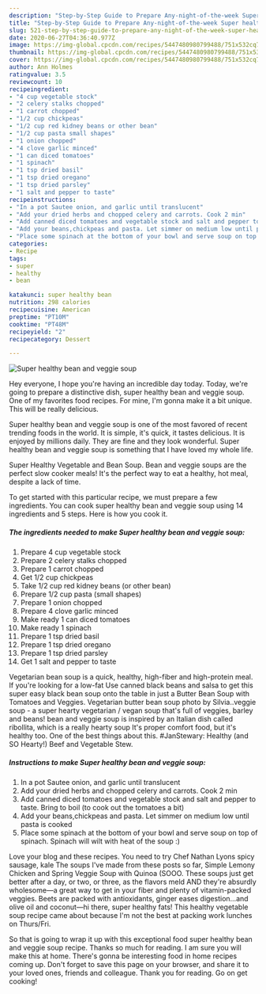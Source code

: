 ```yaml
---
description: "Step-by-Step Guide to Prepare Any-night-of-the-week Super healthy bean and veggie soup"
title: "Step-by-Step Guide to Prepare Any-night-of-the-week Super healthy bean and veggie soup"
slug: 521-step-by-step-guide-to-prepare-any-night-of-the-week-super-healthy-bean-and-veggie-soup
date: 2020-06-27T04:36:40.977Z
image: https://img-global.cpcdn.com/recipes/5447480980799488/751x532cq70/super-healthy-bean-and-veggie-soup-recipe-main-photo.jpg
thumbnail: https://img-global.cpcdn.com/recipes/5447480980799488/751x532cq70/super-healthy-bean-and-veggie-soup-recipe-main-photo.jpg
cover: https://img-global.cpcdn.com/recipes/5447480980799488/751x532cq70/super-healthy-bean-and-veggie-soup-recipe-main-photo.jpg
author: Ann Holmes
ratingvalue: 3.5
reviewcount: 10
recipeingredient:
- "4 cup vegetable stock"
- "2 celery stalks chopped"
- "1 carrot chopped"
- "1/2 cup chickpeas"
- "1/2 cup red kidney beans or other bean"
- "1/2 cup pasta small shapes"
- "1 onion chopped"
- "4 clove garlic minced"
- "1 can diced tomatoes"
- "1 spinach"
- "1 tsp dried basil"
- "1 tsp dried oregano"
- "1 tsp dried parsley"
- "1 salt and pepper to taste"
recipeinstructions:
- "In a pot Sautee onion, and garlic until translucent"
- "Add your dried herbs and chopped celery and carrots. Cook 2 min"
- "Add canned diced tomatoes and vegetable stock and salt and pepper to taste. Bring to boil (to cook out the tomatoes a bit)"
- "Add your beans,chickpeas and pasta. Let simmer on medium low until pasta is cooked"
- "Place some spinach at the bottom of your bowl and serve soup on top of spinach. Spinach will wilt with heat of the soup :)"
categories:
- Recipe
tags:
- super
- healthy
- bean

katakunci: super healthy bean 
nutrition: 298 calories
recipecuisine: American
preptime: "PT10M"
cooktime: "PT48M"
recipeyield: "2"
recipecategory: Dessert

---
```



![Super healthy bean and veggie soup](https://img-global.cpcdn.com/recipes/5447480980799488/751x532cq70/super-healthy-bean-and-veggie-soup-recipe-main-photo.jpg)

Hey everyone, I hope you're having an incredible day today. Today, we're going to prepare a distinctive dish, super healthy bean and veggie soup. One of my favorites food recipes. For mine, I'm gonna make it a bit unique. This will be really delicious.

Super healthy bean and veggie soup is one of the most favored of recent trending foods in the world. It is simple, it's quick, it tastes delicious. It is enjoyed by millions daily. They are fine and they look wonderful. Super healthy bean and veggie soup is something that I have loved my whole life.

Super Healthy Vegetable and Bean Soup. Bean and veggie soups are the perfect slow cooker meals! It&#39;s the perfect way to eat a healthy, hot meal, despite a lack of time.


To get started with this particular recipe, we must prepare a few ingredients. You can cook super healthy bean and veggie soup using 14 ingredients and 5 steps. Here is how you cook it.

<!--inarticleads1-->

##### The ingredients needed to make Super healthy bean and veggie soup:

1. Prepare 4 cup vegetable stock
1. Prepare 2 celery stalks chopped
1. Prepare 1 carrot chopped
1. Get 1/2 cup chickpeas
1. Take 1/2 cup red kidney beans (or other bean)
1. Prepare 1/2 cup pasta (small shapes)
1. Prepare 1 onion chopped
1. Prepare 4 clove garlic minced
1. Make ready 1 can diced tomatoes
1. Make ready 1 spinach
1. Prepare 1 tsp dried basil
1. Prepare 1 tsp dried oregano
1. Prepare 1 tsp dried parsley
1. Get 1 salt and pepper to taste


Vegetarian bean soup is a quick, healthy, high-fiber and high-protein meal. If you&#39;re looking for a low-fat Use canned black beans and salsa to get this super easy black bean soup onto the table in just a Butter Bean Soup with Tomatoes and Veggies. Vegetarian butter bean soup photo by Silvia..veggie soup - a super hearty vegetarian / vegan soup that&#39;s full of veggies, barley and beans! bean and veggie soup is inspired by an Italian dish called ribollita, which is a really hearty soup It&#39;s proper comfort food, but it&#39;s healthy too. One of the best things about this. #JanStewary: Healthy (and SO Hearty!) Beef and Vegetable Stew. 

<!--inarticleads2-->

##### Instructions to make Super healthy bean and veggie soup:

1. In a pot Sautee onion, and garlic until translucent
1. Add your dried herbs and chopped celery and carrots. Cook 2 min
1. Add canned diced tomatoes and vegetable stock and salt and pepper to taste. Bring to boil (to cook out the tomatoes a bit)
1. Add your beans,chickpeas and pasta. Let simmer on medium low until pasta is cooked
1. Place some spinach at the bottom of your bowl and serve soup on top of spinach. Spinach will wilt with heat of the soup :)


Love your blog and these recipes. You need to try Chef Nathan Lyons spicy sausage, kale The soups I&#39;ve made from these posts so far, Simple Lemony Chicken and Spring Veggie Soup with Quinoa (SOOO. These soups just get better after a day, or two, or three, as the flavors meld AND they&#39;re absurdly wholesome—a great way to get in your fiber and plenty of vitamin-packed veggies. Beets are packed with antioxidants, ginger eases digestion…and olive oil and coconut—hi there, super healthy fats! This healthy vegetable soup recipe came about because I&#39;m not the best at packing work lunches on Thurs/Fri. 

So that is going to wrap it up with this exceptional food super healthy bean and veggie soup recipe. Thanks so much for reading. I am sure you will make this at home. There's gonna be interesting food in home recipes coming up. Don't forget to save this page on your browser, and share it to your loved ones, friends and colleague. Thank you for reading. Go on get cooking!
